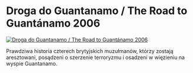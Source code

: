 Droga do Guantanamo / The Road to Guantánamo 2006 
=============
[![Droga do Guantanamo / The Road to Guantánamo 2006 ](http://vidos.pl/images/player.gif)](http://vidos.pl/droga-do-guantanamo-the-road-to-guantnamo-2006)

 Prawdziwa historia czterech brytyjskich muzułmanów, którzy zostają aresztowani, posądzeni o szerzenie terroryzmu i osadzeni w więzieniu na wyspie Guantanamo.
